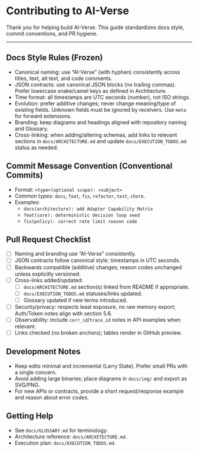 # Contributing to AI-Verse

Thank you for helping build AI-Verse. This guide standardizes docs style, commit conventions, and PR hygiene.

---

## Docs Style Rules (Frozen)
- Canonical naming: use “AI-Verse” (with hyphen) consistently across titles, text, alt text, and code comments.
- JSON contracts: use canonical JSON blocks (no trailing commas). Prefer lowercase snake/camel keys as defined in Architecture.
- Time format: all timestamps are UTC seconds (number), not ISO strings.
- Evolution: prefer additive changes; never change meaning/type of existing fields. Unknown fields must be ignored by receivers. Use `meta` for forward extensions.
- Branding: keep diagrams and headings aligned with repository naming and Glossary.
- Cross-linking: when adding/altering schemas, add links to relevant sections in `docs/ARCHITECTURE.md` and update `docs/EXECUTION_TODOS.md` status as needed.

## Commit Message Convention (Conventional Commits)
- Format: `<type>(optional scope): <subject>`
- Common types: `docs`, `feat`, `fix`, `refactor`, `test`, `chore`.
- Examples:
  - `docs(architecture): add Adapter Capability Matrix`
  - `feat(core): deterministic decision loop seed`
  - `fix(policy): correct rate limit reason code`

## Pull Request Checklist
- [ ] Naming and branding use “AI-Verse” consistently.
- [ ] JSON contracts follow canonical style; timestamps in UTC seconds.
- [ ] Backwards compatible (additive) changes; reason codes unchanged unless explicitly versioned.
- [ ] Cross-links added/updated:
  - [ ] `docs/ARCHITECTURE.md` section(s) linked from README if appropriate.
  - [ ] `docs/EXECUTION_TODOS.md` statuses/links updated.
  - [ ] Glossary updated if new terms introduced.
- [ ] Security/privacy: respects least exposure, no raw memory export; Auth/Token notes align with section 5.6.
- [ ] Observability: include `corr_id`/`trace_id` notes in API examples when relevant.
- [ ] Links checked (no broken anchors); tables render in GitHub preview.

## Development Notes
- Keep edits minimal and incremental (Larry State). Prefer small PRs with a single concern.
- Avoid adding large binaries; place diagrams in `docs/img/` and export as SVG/PNG.
- For new APIs or contracts, provide a short request/response example and reason about error codes.

## Getting Help
- See `docs/GLOSSARY.md` for terminology.
- Architecture reference: `docs/ARCHITECTURE.md`.
- Execution plan: `docs/EXECUTION_TODOS.md`.
